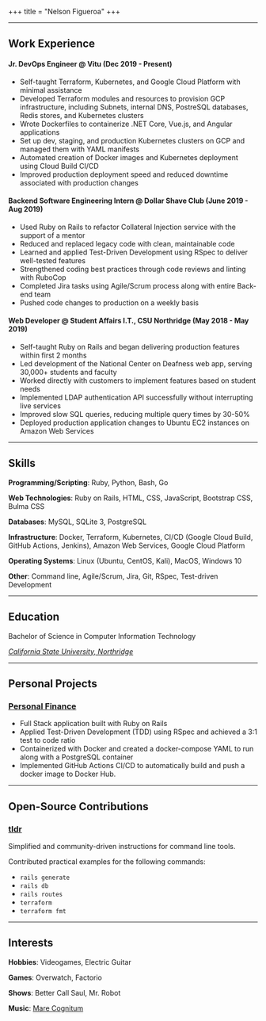 +++
title = "Nelson Figueroa"
+++

---

## Work Experience

#### Jr. DevOps Engineer @ Vitu (Dec 2019 - Present)

- Self-taught Terraform, Kubernetes, and Google Cloud Platform with minimal assistance
- Developed Terraform modules and resources to provision GCP infrastructure, including Subnets, internal DNS, PostreSQL databases, Redis stores, and Kubernetes clusters
- Wrote Dockerfiles to containerize .NET Core, Vue.js, and Angular applications
- Set up dev, staging, and production Kubernetes clusters on GCP and managed them with YAML manifests
- Automated creation of Docker images and Kubernetes deployment using Cloud Build CI/CD
- Improved production deployment speed and reduced downtime associated with production changes

#### Backend Software Engineering Intern @ Dollar Shave Club (June 2019 - Aug 2019)

- Used Ruby on Rails to refactor Collateral Injection service with the support of a mentor
- Reduced and replaced legacy code with clean, maintainable code
- Learned and applied Test-Driven Development using RSpec to deliver well-tested features
- Strengthened coding best practices through code reviews and linting with RuboCop
- Completed Jira tasks using Agile/Scrum process along with entire Back-end team
- Pushed code changes to production on a weekly basis

#### Web Developer @ Student Affairs I.T., CSU Northridge (May 2018 - May 2019)

- Self-taught Ruby on Rails and began delivering production features within first 2 months
- Led development of the National Center on Deafness web app, serving 30,000+ students and faculty
- Worked directly with customers to implement features based on student needs
- Implemented LDAP authentication API successfully without interrupting live services
- Improved slow SQL queries, reducing multiple query times by 30-50%
- Deployed production application changes to Ubuntu EC2 instances on Amazon Web Services

---

## Skills

**Programming/Scripting**: Ruby, Python, Bash, Go

**Web Technologies**: Ruby on Rails, HTML, CSS, JavaScript, Bootstrap CSS, Bulma CSS

**Databases**: MySQL, SQLite 3, PostgreSQL

**Infrastructure**: Docker, Terraform, Kubernetes, CI/CD (Google Cloud Build, GitHub Actions, Jenkins), Amazon Web Services, Google Cloud Platform

**Operating Systems**: Linux (Ubuntu, CentOS, Kali), MacOS, Windows 10

**Other**: Command line, Agile/Scrum, Jira, Git, RSpec, Test-driven Development

---

##  Education 

Bachelor of Science in Computer Information Technology 

[*California State University, Northridge*](https://www.csun.edu/)

---

## Personal Projects

### [Personal Finance](https://github.com/nelsonfigueroa/personal_finance)

- Full Stack application built with Ruby on Rails
- Applied Test-Driven Development (TDD) using RSpec and achieved a 3:1 test to code ratio
- Containerized with Docker and created a docker-compose YAML to run along with a PostgreSQL container
- Implemented GitHub Actions CI/CD to automatically build and push a docker image to Docker Hub.

---

## Open-Source Contributions

### [tldr](https://github.com/tldr-pages/tldr/commits?author=nelsonfigueroa)

Simplified and community-driven instructions for command line tools.

Contributed practical examples for the following commands: 
- `rails generate`
- `rails db`
- `rails routes`
- `terraform`
- `terraform fmt`

---

## Interests

**Hobbies**: Videogames, Electric Guitar

**Games**: Overwatch, Factorio

**Shows**: Better Call Saul, Mr. Robot

**Music**: [Mare Cognitum](https://marecognitum.bandcamp.com/track/crimson-abyss-ngc-2237)
